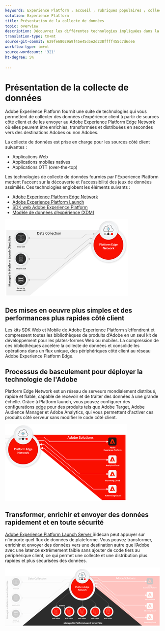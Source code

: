 ```yaml
---
keywords: Experience Platform ; accueil ; rubriques populaires ; collecte de données ; lancement ; sdk Web
solution: Experience Platform
title: Présentation de la collecte de données
topic: overview
description: Découvrez les différentes technologies impliquées dans la collecte de données sur les expériences client à Adobe Experience Platform.
translation-type: tm+mt
source-git-commit: 629fe68029a9f45e45d5e2d238ffff455c7d6de6
workflow-type: tm+mt
source-wordcount: '321'
ht-degree: 5%

---
```



# Présentation de la collecte de données

Adobe Experience Platform fournit une suite de technologies qui vous permettent de collecter des données d’expérience client à partir de sources côté client et de les envoyer au Adobe Experience Platform Edge Network où elles peuvent être enrichies, transformées et distribuées en secondes vers des destinations Adobes ou non Adobes.

La collecte de données est prise en charge pour les sources côté client suivantes :

* Applications Web
* Applications mobiles natives
* Applications OTT (over-the-top)

Les technologies de collecte de données fournies par l&#39;Experience Platform mettent l&#39;accent sur la découverte et l&#39;accessibilité des jeux de données assimilés. Ces technologies englobent les éléments suivants :

* [Adobe Experience Platform Edge Network](https://experienceleague.adobe.com/docs/web-sdk-learn/tutorials/introduction-to-web-sdk-and-edge-network.html)
* [Adobe Experience Platform Launch](https://adobe.com/go/launch_help_en)
* [SDK web Adobe Experience Platform](../edge/home.md)
* [Modèle de données d’expérience (XDM)](../xdm/home.md)

![](./images/Collection.png)

## Des mises en oeuvre plus simples et des performances plus rapides côté client

Les kits SDK Web et Mobile de Adobe Experience Platform s’effondrent et compressent toutes les bibliothèques de produits d’Adobe en un seul kit de développement pour les plates-formes Web ou mobiles. La compression de ces bibliothèques accélère la collecte de données et consolide les opérations dans un flux unique, des périphériques côté client au réseau Adobe Experience Platform Edge.

## Processus de basculement pour déployer la technologie de l&#39;Adobe

Platform Edge Network est un réseau de serveurs mondialement distribué, rapide et fiable, capable de recevoir et de traiter des données à une grande échelle. Grâce à Platform launch, vous pouvez configurer des configurations [edge](../edge/fundamentals/edge-configuration.md) pour des produits tels que Adobe Target, Adobe Audience Manager et Adobe Analytics, qui vous permettent d&#39;activer ces produits côté serveur sans modifier le code côté client.

![](./images/deploy.png)

## Transformer, enrichir et envoyer des données rapidement et en toute sécurité

[Adobe Experience Platform Launch Server ](https://experienceleague.adobe.com/docs/launch/using/server-side-info/server-side-overview.html) Sidecan peut appuyer sur n’importe quel flux de données de plateforme. Vous pouvez transformer, enrichir et envoyer des données vers une destination autre que l’Adobe avec une latence extrêmement faible sans ajouter de code tiers au périphérique client, ce qui permet une collecte et une distribution plus rapides et plus sécurisées des données.

![](./images/launch.png)